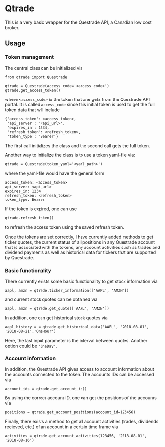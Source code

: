 # Qtrade

This is a very basic wrapper for the Questrade API, a Canadian low cost broker.

## Usage


### Token management

The central class can be initialized via

```
from qtrade import Questrade

qtrade = Questrade(access_code='<access_code>')
qtrade.get_access_token()
```
where `<access_code>` is the token that one gets from the Questrade API portal. It is called
`access_code` since this initial token is used to get the full token data that will include
```
{'access_token': <access_token>,
 'api_server': '<api_url>',
 'expires_in': 1234,
 'refresh_token': <refresh_token>,
 'token_type': 'Bearer'}
 ```

The first call initializes the class and the second call gets the full token.

Another way to initialize the class is to use a token yaml-file via:
```
qtrade = Questrade(token_yaml='<yaml_path>')
```
where the yaml-file would have the general form
```
access_token: <access_token>
api_server: <api_url>
expires_in: 1234
refresh_token: <refresh_token>
token_type: Bearer
```

If the token is expired, one can use
```
qtrade.refresh_token()
```
to refresh the access token using the saved refresh token.

Once the tokens are set correctly, I have currently added methods to get ticker quotes, the
current status of all positions in any Questrade account that is associated with the tokens,
any account activities such as trades and dividend payments as well as historical data for
tickers that are supported by Questrade.

### Basic functionality

There currently exists some basic functionality to get stock information via

```
aapl, amzn = qtrade.ticker_information(['AAPL', 'AMZN'])
```

and current stock quotes can be obtained via

```
aapl, amzn = qtrade.get_quote(['AAPL', 'AMZN'])
```

In addition, one can get historical stock quotes via

```
aapl_history = = qtrade.get_historical_data('AAPL', '2018-08-01', '2018-08-21','OneHour')
```

Here, the last input parameter is the interval between quotes. Another option could be `'OneDay'`.

### Account information

In addition, the Questrade API gives access to account information about the accounts connected to
the token. The accounts IDs can be accessed via

```
account_ids = qtrade.get_account_id()
```

By using the correct account ID, one can get the positions of the accounts via

```
positions = qtrade.get_account_positions(account_id=123456)
```

Finally, there exists a method to get all account activities (trades, dividends recieved, etc.) of
an account in a certain time frame via

```
activities = qtrade.get_account_activities(123456, '2018-08-01', '2018-08-16')
```
